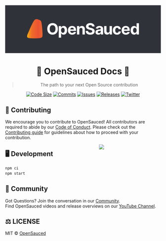 <div align="center">
  <br/>

  [![OpenSauced](https://github.com/open-sauced/assets/blob/main/logos/logo-on-dark.png)](https://opensauced.pizza)

# 🍕 OpenSauced Docs 🍕
  >
  > The path to your next Open Source contribution

  [![Code Size](https://img.shields.io/github/languages/code-size/open-sauced/docs.opensauced.pizza?style=flat)](https://github.com/open-sauced/docs.opensauced.pizza/pulse)
  [![Commits](https://img.shields.io/github/commit-activity/w/open-sauced/docs.opensauced.pizza?style=flat)](https://github.com/open-sauced/docs.opensauced.pizza/pulse)
  [![Issues](https://img.shields.io/github/issues/open-sauced/docs.opensauced.pizza.svg?style=flat)](https://github.com/open-sauced/docs.opensauced.pizza/issues)
  [![Releases](https://img.shields.io/github/v/release/open-sauced/docs.opensauced.pizza.svg?style=flat)](https://github.com/open-sauced/docs.opensauced.pizza/releases)
  [![Twitter](https://img.shields.io/twitter/follow/saucedopen?label=Follow&style=social)](https://twitter.com/saucedopen)
</div>

## 🤝 Contributing

We encourage you to contribute to OpenSauced! All contributors are required to abide by our [Code of Conduct](https://github.com/open-sauced/.github/blob/main/CODE_OF_CONDUCT.md). Please check out the [Contributing guide](https://opensauced.pizza/docs/contributing/introduction-to-contributing/) for guidelines about how to proceed with your contribution.

<img align="right" src="https://i.ibb.co/CJfW18H/ship.gif" width="200"/>

## 🖥️ Development

```sh
npm ci
npm start
```

## 🍕 Community

Got Questions? Join the conversation in our [Community](https://github.com/orgs/open-sauced/discussions/1).  
Find OpenSauced videos and release overviews on our [YouTube Channel](https://www.youtube.com/channel/UCklWxKrTti61ZCROE1e5-MQ).

## ⚖️ LICENSE

MIT © [OpenSauced](LICENSE)

